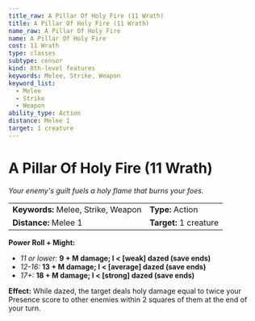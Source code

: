 ```yaml
---
title_raw: A Pillar Of Holy Fire (11 Wrath)
title: A Pillar Of Holy Fire (11 Wrath)
name_raw: A Pillar Of Holy Fire
name: A Pillar Of Holy Fire
cost: 11 Wrath
type: classes
subtype: censor
kind: 8th-level features
keywords: Melee, Strike, Weapon
keyword_list:
  - Melee
  - Strike
  - Weapon
ability_type: Action
distance: Melee 1
target: 1 creature
---
```


# A Pillar Of Holy Fire (11 Wrath)

*Your enemy's guilt fuels a holy flame that burns your foes.*

|                                     |                        |
| :---------------------------------- | :--------------------- |
| **Keywords:** Melee, Strike, Weapon | **Type:** Action       |
| **Distance:** Melee 1               | **Target:** 1 creature |

**Power Roll + Might:**

- *11 or lower:* **9 + M damage; I \< \[weak\] dazed (save ends)**
- *12-16:* **13 + M damage; I \< \[average\] dazed (save ends)**
- *17+:* **18 + M damage; I \< \[strong\] dazed (save ends)**

**Effect:** While dazed, the target deals holy damage equal to twice your Presence score to other enemies within 2 squares of them at the end of your turn.
